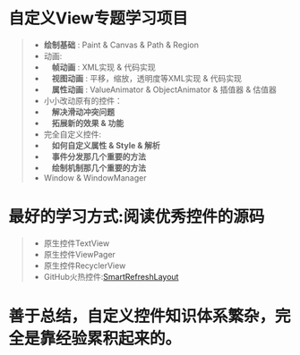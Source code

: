 # 自定义View专题学习项目

> - **绘制基础** : Paint & Canvas & Path & Region
> - 动画:
> - &emsp;**帧动画** : XML实现 & 代码实现
> - &emsp;**视图动画** : 平移，缩放，透明度等XML实现 & 代码实现
> - &emsp;**属性动画** : ValueAnimator & ObjectAnimator & 插值器 & 估值器
> - 小小改动原有的控件：
> - &emsp;**解决滑动冲突问题**
> - &emsp;**拓展新的效果 & 功能**
> - 完全自定义控件:
> - &emsp;**如何自定义属性 & Style & 解析**
> - &emsp;**事件分发那几个重要的方法**
> - &emsp;**绘制机制那几个重要的方法**
> - Window & WindowManager

# 最好的学习方式:阅读优秀控件的源码

> - 原生控件TextView
> - 原生控件ViewPager
> - 原生控件RecyclerView
> - GitHub火热控件:[SmartRefreshLayout](https://github.com/scwang90/SmartRefreshLayout)

# 善于总结，自定义控件知识体系繁杂，完全是靠经验累积起来的。